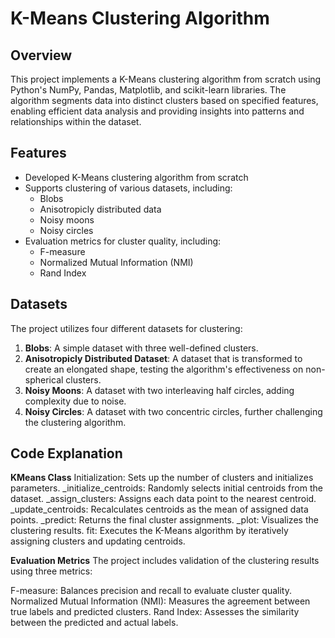 # K-Means Clustering Algorithm

## Overview

This project implements a K-Means clustering algorithm from scratch using Python's NumPy, Pandas, Matplotlib, and scikit-learn libraries. The algorithm segments data into distinct clusters based on specified features, enabling efficient data analysis and providing insights into patterns and relationships within the dataset.

## Features

- Developed K-Means clustering algorithm from scratch
- Supports clustering of various datasets, including:
  - Blobs
  - Anisotropicly distributed data
  - Noisy moons
  - Noisy circles
- Evaluation metrics for cluster quality, including:
  - F-measure
  - Normalized Mutual Information (NMI)
  - Rand Index

## Datasets

The project utilizes four different datasets for clustering:

1. **Blobs**: A simple dataset with three well-defined clusters.
2. **Anisotropicly Distributed Dataset**: A dataset that is transformed to create an elongated shape, testing the algorithm's effectiveness on non-spherical clusters.
3. **Noisy Moons**: A dataset with two interleaving half circles, adding complexity due to noise.
4. **Noisy Circles**: A dataset with two concentric circles, further challenging the clustering algorithm.


## Code Explanation
**KMeans Class**
Initialization: Sets up the number of clusters and initializes parameters.
_initialize_centroids: Randomly selects initial centroids from the dataset.
_assign_clusters: Assigns each data point to the nearest centroid.
_update_centroids: Recalculates centroids as the mean of assigned data points.
_predict: Returns the final cluster assignments.
_plot: Visualizes the clustering results.
fit: Executes the K-Means algorithm by iteratively assigning clusters and updating centroids.

**Evaluation Metrics**
The project includes validation of the clustering results using three metrics:

F-measure: Balances precision and recall to evaluate cluster quality.
Normalized Mutual Information (NMI): Measures the agreement between true labels and predicted clusters.
Rand Index: Assesses the similarity between the predicted and actual labels.
